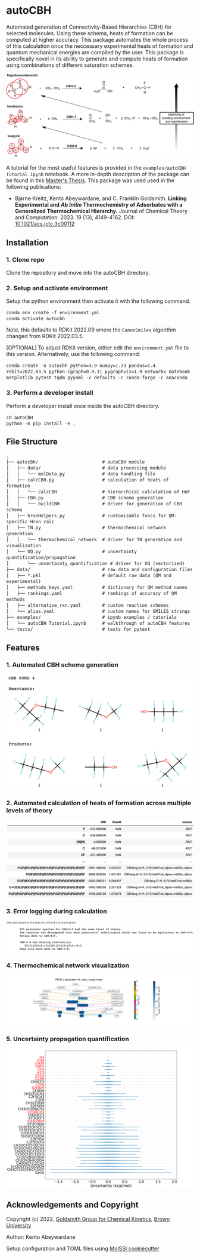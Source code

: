 # autoCBH
Automated generation of Connectivity-Based Hierarchies (CBH) for selected molecules. Using these schema, heats of formation can be computed at higher accuracy. This package automates the whole process of this calculation once the neccessary experimental heats of formation and quantum mechanical energies are compiled by the user. This package is specifically novel in its ability to generate and compute heats of formation using combinations of different saturation schemes.

![General CBH schematic](figures/CBH_schematic.png#center)

A tutorial for the most useful features is provided in the ```examples/autoCBH Tutorial.ipynb``` notebook.
A more in-depth description of the package can be found in this [Master's Thesis](https://repository.library.brown.edu/studio/item/bdr:t638etqc/). This package was used used in the following publications:
* Bjarne Kreitz, Kento Abeywardane, and C. Franklin Goldsmith. **Linking Experimental and _Ab Initio_ Thermochemistry of Adsorbates with a Generalized Thermochemical Hierarchy.** Journal of Chemical Theory and Computation. 2023. 19 (13), 4149-4162. DOI: [10.1021/acs.jctc.3c00112](https://doi.org/10.1021/acs.jctc.3c00112)

## Installation
### 1. Clone repo
Clone the repository and move into the autoCBH directory.

### 2. Setup and activate environment
Setup the python environment then activate it with the following command.

```
conda env create -f environment.yml
conda activate autocbh
```
Note, this defaults to RDKit 2022.09 where the $\texttt{CanonSmiles}$ algorithm changed from RDKit 2022.03.5. 

\[OPTIONAL\] To adjust RDKit version, either edit the ```environment.yml``` file to this version. Alternatively, use the following command:

```
conda create -n autocbh python=3.9 numpy=1.23 pandas=1.4 rdkit=2022.03.5 python-igraph=0.9.11 pygraphviz=1.9 networkx notebook matplotlib pytest tqdm pyyaml -c defaults -c conda-forge -c anaconda
```

### 3. Perform a developer install
Perform a developer install once inside the autoCBH directory.
```
cd autoCBH
python -m pip install -e .
```

## File Structure
```
.
├── autocbh/                        # autoCBH module
│   ├── data/                       # data processing module
│   │   └── molData.py              # data handling file
│   ├── calcCBH.py                  # calculation of heats of formation
│   │   └── calcCBH                 # hierarchical calculation of HoF
│   ├── CBH.py                      # CBH schema generation
│   │   └── buildCBH                # driver for generation of CBH schema
│   ├── hrxnHelpers.py              # customizable funcs for QM-specific Hrxn calc
│   ├── TN.py                       # thermochemical network generation
│   │   └── thermochemical_network  # driver for TN generation and visualization
│   └── UQ.py                       # uncertainty quantification/propagation
│       └── uncertainty_quantification # driver for UQ (vectorized)
├── data/                           # raw data and configuration files
│   ├── *.pkl                       # default raw data (QM and experimental)
│   ├── methods_keys.yaml           # dictionary for QM method names
│   ├── rankings.yaml               # rankings of accuracy of QM methods
│   ├── alternative_rxn.yaml        # custom reaction schemes
│   └── alias.yaml                  # custom names for SMILES strings
├── examples/                       # ipynb examples / tutorials
│   └── autoCBH Tutorial.ipynb      # walkthrough of autoCBH features
└── tests/                          # tests for pytest
```


## Features
### 1. Automated CBH scheme generation
![GenX CBH-2](figures/CBHscheme_ex.png)

### 2. Automated calculation of heats of formation across multiple levels of theory
![Example output dataframe](figures/output_dataframe_example.png)

### 3. Error logging during calculation
![Error logging](figures/print_errors.png)

### 4. Thermochemical network visualization
![PFOA TN](figures/TN_PFOA_H.png)

### 5. Uncertainty propagation quantification
![UQ](figures/UQ_genx_rel.png)


## Acknowledgements and Copyright
Copyright (c) 2022, [Goldsmith Group for Chemical Kinetics](https://www.brown.edu/Departments/Engineering/Labs/Goldsmith/index.html), [Brown University](https://engineering.brown.edu/)

Author: Kento Abeywardane

Setup configuration and TOML files using [MolSSI cookiecutter](https://github.com/molssi/cookiecutter-cms)
